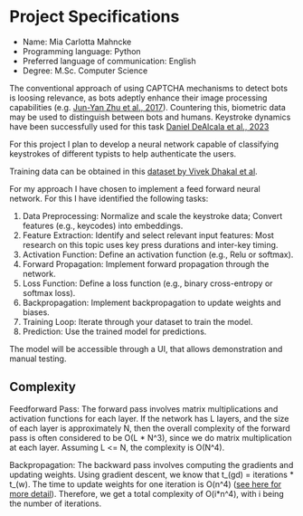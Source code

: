 # Project Specifications

* Name: Mia Carlotta Mahncke
* Programming language: Python
* Preferred language of communication: English
* Degree:  M.Sc. Computer Science


The conventional approach of using CAPTCHA mechanisms to detect bots is loosing relevance, as bots adeptly enhance their image processing capabilities (e.g. [Jun-Yan Zhu et al., 2017](https://openaccess.thecvf.com/content_iccv_2017/html/Zhu_Unpaired_Image-To-Image_Translation_ICCV_2017_paper.html)). Countering this, biometric data may be used to distinguish between bots and humans. 
Keystroke dynamics have been successfully used for this task [Daniel DeAlcala et al., 2023](https://openaccess.thecvf.com/content/CVPR2023W/Biometrics/html/DeAlcala_BeCAPTCHA-Type_Biometric_Keystroke_Data_Generation_for_Improved_Bot_Detection_CVPRW_2023_paper.html)

For this project I plan to develop a neural network capable of classifying keystrokes of different typists to help authenticate the users.

Training data can be obtained in this [dataset by Vivek Dhakal et al](https://userinterfaces.aalto.fi/136Mkeystrokes/).


For my approach I have chosen to implement a feed forward neural network. For this I have identified the following tasks:
1. Data Preprocessing: Normalize and scale the keystroke data; Convert features (e.g., keycodes) into embeddings.
2. Feature Extraction: Identify and select relevant input features: Most research on this topic uses key press durations and inter-key timing.
3. Activation Function: Define an activation function (e.g., Relu or softmax).
4. Forward Propagation: Implement forward propagation through the network.
5. Loss Function: Define a loss function (e.g., binary cross-entropy or softmax loss).
6. Backpropagation: Implement backpropagation to update weights and biases.
7. Training Loop: Iterate through your dataset to train the model.
8. Prediction: Use the trained model for predictions.

The model will be accessible through a UI, that allows demonstration and manual testing.

## Complexity

Feedforward Pass:
The forward pass involves matrix multiplications and activation functions for each layer. If the network has L layers, and the size of each layer is approximately N, then the overall complexity of the forward pass is often considered to be O(L * N^3), since we do matrix multiplication at each layer. Assuming L <= N, the complexity is O(N^4).

Backpropagation:
The backward pass involves computing the gradients and updating weights. 
Using gradient descent, we know that t_(gd) = iterations * t_(w). 
The time to update weights for one iteration is O(n^4) ([see here for more detail](https://lunalux.io/computational-complexity-of-neural-networks/)). Therefore, we get a total complexity of O(i*n^4), with i being the number of iterations.